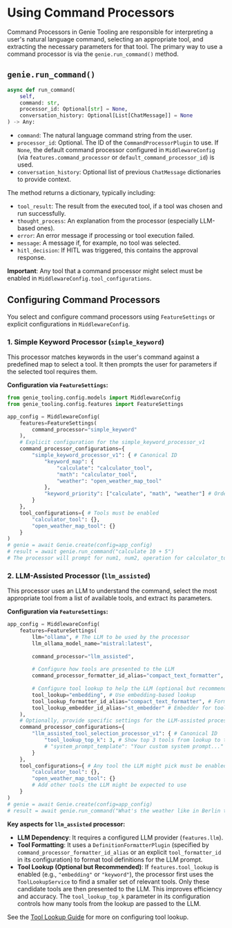 # Using Command Processors

Command Processors in Genie Tooling are responsible for interpreting a user's natural language command, selecting an appropriate tool, and extracting the necessary parameters for that tool. The primary way to use a command processor is via the `genie.run_command()` method.

## `genie.run_command()`

```python
async def run_command(
    self, 
    command: str, 
    processor_id: Optional[str] = None,
    conversation_history: Optional[List[ChatMessage]] = None
) -> Any:
```

*   `command`: The natural language command string from the user.
*   `processor_id`: Optional. The ID of the `CommandProcessorPlugin` to use. If `None`, the default command processor configured in `MiddlewareConfig` (via `features.command_processor` or `default_command_processor_id`) is used.
*   `conversation_history`: Optional list of previous `ChatMessage` dictionaries to provide context.

The method returns a dictionary, typically including:
*   `tool_result`: The result from the executed tool, if a tool was chosen and run successfully.
*   `thought_process`: An explanation from the processor (especially LLM-based ones).
*   `error`: An error message if processing or tool execution failed.
*   `message`: A message if, for example, no tool was selected.
*   `hitl_decision`: If HITL was triggered, this contains the approval response.

**Important**: Any tool that a command processor might select must be enabled in `MiddlewareConfig.tool_configurations`.

## Configuring Command Processors

You select and configure command processors using `FeatureSettings` or explicit configurations in `MiddlewareConfig`.

### 1. Simple Keyword Processor (`simple_keyword`)

This processor matches keywords in the user's command against a predefined map to select a tool. It then prompts the user for parameters if the selected tool requires them.

**Configuration via `FeatureSettings`:**

```python
from genie_tooling.config.models import MiddlewareConfig
from genie_tooling.config.features import FeatureSettings

app_config = MiddlewareConfig(
    features=FeatureSettings(
        command_processor="simple_keyword"
    ),
    # Explicit configuration for the simple_keyword_processor_v1
    command_processor_configurations={
        "simple_keyword_processor_v1": { # Canonical ID
            "keyword_map": {
                "calculate": "calculator_tool",
                "math": "calculator_tool",
                "weather": "open_weather_map_tool"
            },
            "keyword_priority": ["calculate", "math", "weather"] # Order for matching
        }
    },
    tool_configurations={ # Tools must be enabled
        "calculator_tool": {},
        "open_weather_map_tool": {}
    }
)
# genie = await Genie.create(config=app_config)
# result = await genie.run_command("calculate 10 + 5") 
# The processor will prompt for num1, num2, operation for calculator_tool.
```

### 2. LLM-Assisted Processor (`llm_assisted`)

This processor uses an LLM to understand the command, select the most appropriate tool from a list of available tools, and extract its parameters.

**Configuration via `FeatureSettings`:**

```python
app_config = MiddlewareConfig(
    features=FeatureSettings(
        llm="ollama", # The LLM to be used by the processor
        llm_ollama_model_name="mistral:latest",
        
        command_processor="llm_assisted",
        
        # Configure how tools are presented to the LLM
        command_processor_formatter_id_alias="compact_text_formatter", 
        
        # Configure tool lookup to help the LLM (optional but recommended)
        tool_lookup="embedding", # Use embedding-based lookup
        tool_lookup_formatter_id_alias="compact_text_formatter", # Formatter for indexing tools
        tool_lookup_embedder_id_alias="st_embedder" # Embedder for tool descriptions
    ),
    # Optionally, provide specific settings for the LLM-assisted processor
    command_processor_configurations={
        "llm_assisted_tool_selection_processor_v1": { # Canonical ID
            "tool_lookup_top_k": 3, # Show top 3 tools from lookup to the LLM
            # "system_prompt_template": "Your custom system prompt..." # Override default prompt
        }
    },
    tool_configurations={ # Any tool the LLM might pick must be enabled
        "calculator_tool": {},
        "open_weather_map_tool": {} 
        # Add other tools the LLM might be expected to use
    }
)
# genie = await Genie.create(config=app_config)
# result = await genie.run_command("What's the weather like in Berlin tomorrow?")
```

**Key aspects for `llm_assisted` processor:**
*   **LLM Dependency**: It requires a configured LLM provider (`features.llm`).
*   **Tool Formatting**: It uses a `DefinitionFormatterPlugin` (specified by `command_processor_formatter_id_alias` or an explicit `tool_formatter_id` in its configuration) to format tool definitions for the LLM prompt.
*   **Tool Lookup (Optional but Recommended)**: If `features.tool_lookup` is enabled (e.g., `"embedding"` or `"keyword"`), the processor first uses the `ToolLookupService` to find a smaller set of relevant tools. Only these candidate tools are then presented to the LLM. This improves efficiency and accuracy. The `tool_lookup_top_k` parameter in its configuration controls how many tools from the lookup are passed to the LLM.

See the [Tool Lookup Guide](tool_lookup.md) for more on configuring tool lookup.
